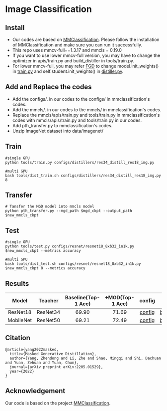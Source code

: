 # Image Classification
## Install
  - Our codes are based on [MMClassification](https://github.com/open-mmlab/mmclassification). Please follow the installation of MMClassification and make sure you can run it successfully.
  - This repo uses mmcv-full==1.3.17 and mmcls = 0.19.0
  - If you want to use lower mmcv-full version, you may have to change the optimizer in apis/train.py and build_distiller in tools/train.py.
  - For lower mmcv-full, you may refer [FGD](https://github.com/yzd-v/FGD) to change model.init_weights() in [train.py](https://github.com/yzd-v/MGD/tree/master/cls/tools/train.py) and self.student.init_weights() in [distiller.py](https://github.com/yzd-v/MGD/tree/master/cls/mmcls/distillation/distillers/classification_distiller.py).
## Add and Replace the codes
  - Add the configs/. in our codes to the configs/ in mmclassification's codes.
  - Add the mmcls/. in our codes to the mmcls/ in mmclassification's codes.
  - Replace the mmcls/apis/train.py and tools/train.py in mmclassification's codes with mmcls/apis/train.py and tools/train.py in our codes.
  - Add pth_transfer.py to mmclassification's codes.
  - Unzip ImageNet dataset into data/imagenet/

## Train

```
#single GPU
python tools/train.py configs/distillers/res34_distill_res18_img.py

#multi GPU
bash tools/dist_train.sh configs/distillers/res34_distill_res18_img.py 8
```

## Transfer
```
# Tansfer the MGD model into mmcls model
python pth_transfer.py --mgd_path $mgd_ckpt --output_path $new_mmcls_ckpt
```
## Test

```
#single GPU
python tools/test.py configs/resnet/resnet18_8xb32_in1k.py $new_mmcls_ckpt --metrics accuracy

#multi GPU
bash tools/dist_test.sh configs/resnet/resnet18_8xb32_in1k.py $new_mmcls_ckpt 8 --metrics accuracy
```

## Results
|  Model   | Teacher  | Baseline(Top-1 Acc) | +MGD(Top-1 Acc) |                            config                            |                          log                          | weight |
| :------: | :-------: | :----------------: | :------------: | :----------------------------------------------------------: | :------------------------------------------------------: | :--: |
|   ResNet18   | ResNet34 |        69.90        |      71.69      | [config](https://github.com/open-mmlab/mmclassification/blob/master/configs/resnet/resnet18_8xb32_in1k.py) | [baidu](https://pan.baidu.com/s/1PoJeqOzlEb6MKBEQMSvYsw?pwd=27wc) | [baidu](https://pan.baidu.com/s/1VtjqCvFHGh-qUR7wOvojYw?pwd=ehnn) ||                                                          |      |
| MobileNet | ResNet50 |        69.21        |      72.49      | [config](https://github.com/yzd-v/MGD/tree/master/cls/configs/mobilenet_v1/mobilenet_v1.py) | [baidu](https://pan.baidu.com/s/1m5yuPATnpnfBB1izZc0I3g?pwd=piu8) | [baidu](https://pan.baidu.com/s/1NdoHf0KA3MiIUKC9_gH3ng?pwd=fnii) |

## Citation
```
@article{yang2022masked,
  title={Masked Generative Distillation},
  author={Yang, Zhendong and Li, Zhe and Shao, Mingqi and Shi, Dachuan and Yuan, Zehuan and Yuan, Chun},
  journal={arXiv preprint arXiv:2205.01529},
  year={2022}
}
```

## Acknowledgement

Our code is based on the project [MMClassification](https://github.com/open-mmlab/mmclassification).